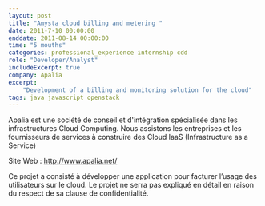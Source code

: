 ```yaml
---
layout: post
title: "Amysta cloud billing and metering "
date: 2011-7-10 00:00:00
enddate: 2011-08-14 00:00:00
time: "5 mouths"
categories: professional_experience internship cdd
role: "Developer/Analyst"
includeExcerpt: true
company: Apalia
excerpt:
    "Development of a billing and monitoring solution for the cloud"
tags: java javascript openstack
---
```


Apalia est une société de conseil et d'intégration spécialisée dans les infrastructures Cloud Computing. 
Nous assistons les entreprises et les fournisseurs de services à construire des Cloud IaaS (Infrastructure as a Service) 

Site Web :  <http://www.apalia.net/>

Ce projet a consisté à développer une application pour facturer l’usage des utilisateurs sur le cloud.
Le projet ne serra pas expliqué en détail en raison du respect de sa clause de confidentialité.